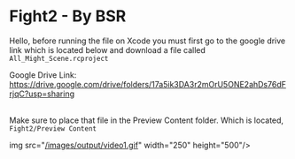 # Fight2 - By BSR
Hello, before running the file on Xcode you must first go to the google drive link which is located below and download a file called `All_Might_Scene.rcproject`

Google Drive Link: https://drive.google.com/drive/folders/17a5ik3DA3r2mOrU5ONE2ahDs76dFrjqC?usp=sharing

<br> Make sure to place that file in the Preview Content folder. Which is located,  `Fight2/Preview Content`




img src="[/images/output/video1.gif](https://user-images.githubusercontent.com/40813000/180304292-5ba1f323-e411-45fc-b116-79e18e2ad4dc.gif)" width="250" height="500"/>
